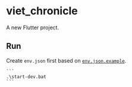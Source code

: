 # viet_chronicle

A new Flutter project.

## Run
Create `env.json` first based on [`env.json.example`](./env.example.json).

    ```
    .\start-dev.bat
    ```